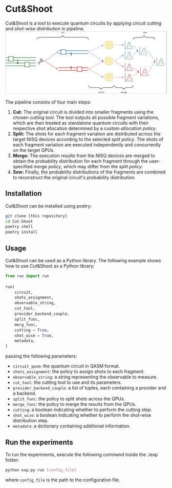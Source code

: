 # Cut&Shoot
Cut&Shoot is a tool to execute quantum circuits by applying *circuit cutting* and *shot-wise distribution* in pipeline.
![Cut&Shoot pipeline](https://github.com/di-unipi-socc/Cut-Shoot/blob/main/cutnshoot.png?raw=true)

The pipeline consists of four main steps:
1. **Cut:** The original circuit is divided into smaller fragments using the chosen *cutting tool*. The tool outputs all possible fragment variations, which are then treated as standalone quantum circuits with their respective shot allocation determined by a custom *allocation policy*.
2. **Split:** The shots for each fragment variation are distributed across the target NISQ devices according to the selected *split policy*. The shots of each fragment variation are executed independently and concurrently on the target QPUs.
3. **Merge:** The execution results from the NISQ devices are merged to obtain the probability distribution for each fragment through the user-specified *merge policy*, which may differ from the *split policy*.
4. **Sew:** Finally, the probability distributions of the fragments are combined to reconstruct the original circuit's probability distribution.

## Installation
Cut&Shoot can be installed using poetry:
```bash
git clone [this repository]
cd Cut-Shoot
poetry shell
poetry install
```

## Usage
Cut&Shoot can be used as a Python library. The following example shows how to use Cut&Shoot as a Python library:
```python
from run import run

run(
    circuit,
    shots_assignment,
    observable_string,
    cut_tool,
    provider_backend_couple,
    split_func,
    merg_func,
    cutting = True,
    shot_wise = True,
    metadata,
)
```
passing the following parameters:
- `circuit_qasm`: the quantum circuit in QASM format.
- `shots_assignment`: the policy to assign shots to each fragment.
- `observable_string`: a string representing the observable to measure.
- `cut_tool`: the cutting tool to use and its parameters.
- `provider_backend_couple`: a list of tuples, each containing a provider and a backend.
- `split_func`: the policy to split shots across the QPUs.
- `merge_func`: the policy to merge the results from the QPUs.
- `cutting`: a boolean indicating whether to perform the cutting step.
- `shot_wise`: a boolean indicating whether to perform the shot-wise distribution step.
- `metadata`: a dictionary containing additional information.

## Run the experiments
To run the experiments, execute the following command inside the ./exp folder:
```bash
python exp.py run [config_file]
```
where `config_file` is the path to the configuration file.
